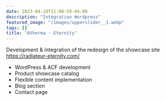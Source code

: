 ```yaml
---
date: 2023-04-10T11:00:59-04:00
description: "Intégration Wordpress"
featured_image: "/images/upperslider__1.webp"
tags: []
title: "Atherma - Eternity"
---
```


Development & integration of the redesign of the showcase site https://radiateur-eternity.com/

- WordPress & ACF development
- Product showcase catalog
- Flexible content implementation
- Blog section
- Contact page
